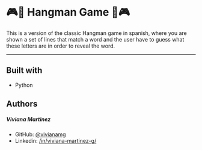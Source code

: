 #  🎮👾 Hangman Game 👾🎮

This is a version of the classic Hangman game in spanish, where you are shown a set of lines that match a word and the user have to guess what these letters are in order to reveal the word. 

------------
## Built with
- Python

## Authors 
##### Viviana Martinez
- GitHub: [@vivianamg](https://github.com/vivianamg "@vivianamg")
- Linkedin: [/in/viviana-martinez-g/](https://co.linkedin.com/in/viviana-martinez-g/ "/in/viviana-martinez-g/")